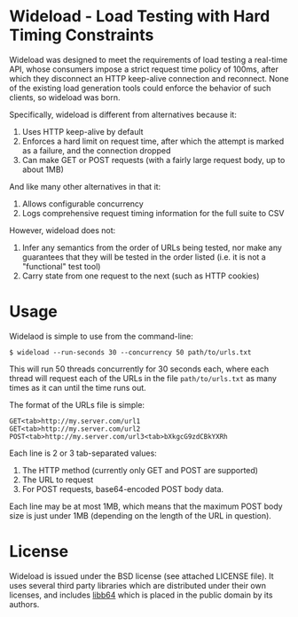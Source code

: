 # Wideload - Load Testing with Hard Timing Constraints

Wideload was designed to meet the requirements of load testing a real-time
API, whose consumers impose a strict request time policy of 100ms, after
which they disconnect an HTTP keep-alive connection and reconnect. None of
the existing load generation tools could enforce the behavior of such
clients, so wideload was born.

Specifically, wideload is different from alternatives because it:

1. Uses HTTP keep-alive by default
2. Enforces a hard limit on request time, after which the attempt
   is marked as a failure, and the connection dropped
4. Can make GET or POST requests (with a fairly large request body, up to
   about 1MB)

And like many other alternatives in that it:

1. Allows configurable concurrency
2. Logs comprehensive request timing information for the full suite to CSV

However, wideload does not:

1. Infer any semantics from the order of URLs being tested, nor make any
   guarantees that they will be tested in the order listed (i.e. it is not
   a "functional" test tool)
2. Carry state from one request to the next (such as HTTP cookies)

# Usage

Widelaod is simple to use from the command-line:

    $ wideload --run-seconds 30 --concurrency 50 path/to/urls.txt

This will run 50 threads concurrently for 30 seconds each, where each thread
will request each of the URLs in the file `path/to/urls.txt` as many times
as it can until the time runs out.

The format of the URLs file is simple:

    GET<tab>http://my.server.com/url1
    GET<tab>http://my.server.com/url2
    POST<tab>http://my.server.com/url3<tab>bXkgcG9zdCBkYXRh

Each line is 2 or 3 tab-separated values:

1. The HTTP method (currently only GET and POST are supported)
2. The URL to request
3. For POST requests, base64-encoded POST body data.

Each line may be at most 1MB, which means that the maximum POST body size is
just under 1MB (depending on the length of the URL in question).

# License

Wideload is issued under the BSD license (see attached LICENSE file). It
uses several third party libraries which are distributed under their own
licenses, and includes [libb64](http://libb64.sourceforge.net) which is
placed in the public domain by its authors.
